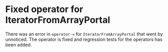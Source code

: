 # Fixed operator for IteratorFromArrayPortal

There was an error in `operator-=` for `IteratorFromArrayPortal` that went
by unnoticed. The operator is fixed and regression tests for the operators
has been added.
